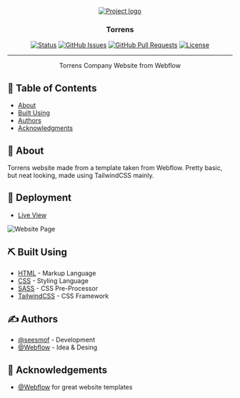 <p align="center">
  <a href="" rel="noopener">
 <img src="https://miro.medium.com/max/1068/1*6ske8WnmamYRCuSXZH7YoA.jpeg" alt="Project logo"></a>
</p>

<h3 align="center">Torrens</h3>

<div align="center">

[![Status](https://img.shields.io/badge/status-active-success.svg)]()
[![GitHub Issues](https://img.shields.io/github/issues/seesmof/The-Documentation-Compendium.svg)](https://github.com/seesmof/torrens/issues)
[![GitHub Pull Requests](https://img.shields.io/github/issues-pr/seesmof/The-Documentation-Compendium.svg)](https://github.com/seesmof/torrens/pulls)
[![License](https://img.shields.io/badge/license-MIT-blue.svg)](./LICENSE)

</div>

---

<p align="center"> Torrens Company Website from Webflow
    <br>
</p>

## 📝 Table of Contents

- [About](#about)
- [Built Using](#built_using)
- [Authors](#authors)
- [Acknowledgments](#acknowledgement)

## 🧐 About <a name = "about"></a>

Torrens website made from a template taken from Webflow. Pretty basic, but neat looking, made using TailwindCSS mainly.

## 🚀 Deployment <a name = "deployment"></a>

- [Live View](https://seesmof.github.io/torrens/)

![Website Page](./img/ACME-seesmof.png)

## ⛏️ Built Using <a name = "built_using"></a>

- [HTML](https://www.w3.org/html/) - Markup Language
- [CSS](https://www.w3schools.com/css/) - Styling Language
- [SASS](https://sass-lang.com/) - CSS Pre-Processor
- [TailwindCSS](https://tailwindcss.com/) - CSS Framework

## ✍️ Authors <a name = "authors"></a>

- [@seesmof](https://github.com/seesmof) - Development
- [@Webflow](https://webflow.com/templates/free-website-templates) - Idea & Desing

## 🎉 Acknowledgements <a name = "acknowledgement"></a>

- [@Webflow](https://webflow.com/templates/free-website-templates) for great website templates
